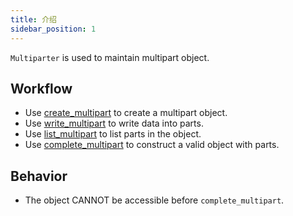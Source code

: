 ```yaml
---
title: 介绍
sidebar_position: 1
---
```


`Multiparter` is used to maintain multipart object.

## Workflow

- Use [create_multipart](./create_multipart.md) to create a multipart object.
- Use [write_multipart](./write_multipart.md) to write data into parts.
- Use [list_multipart](./list_multipart.md) to list parts in the object.
- Use [complete_multipart](./complete_multipart.md) to construct a valid object with parts.

## Behavior

- The object CANNOT be accessible before `complete_multipart`.